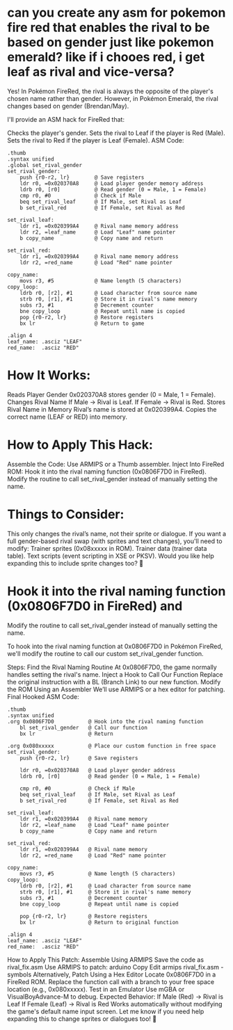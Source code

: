 # can you create any asm for pokemon fire red that enables the rival to be based on gender just like pokemon emerald? like if i chooes red, i get leaf as rival and vice-versa?

Yes! In Pokémon FireRed, the rival is always the opposite of the player's chosen name rather than gender. However, in Pokémon Emerald, the rival changes based on gender (Brendan/May).

I'll provide an ASM hack for FireRed that:

Checks the player's gender.
Sets the rival to Leaf if the player is Red (Male).
Sets the rival to Red if the player is Leaf (Female).
ASM Code:
```
.thumb
.syntax unified
.global set_rival_gender
set_rival_gender:
    push {r0-r2, lr}        @ Save registers
    ldr r0, =0x020370A8     @ Load player gender memory address
    ldrb r0, [r0]           @ Read gender (0 = Male, 1 = Female)
    cmp r0, #0              @ Check if Male
    beq set_rival_leaf      @ If Male, set Rival as Leaf
    b set_rival_red         @ If Female, set Rival as Red

set_rival_leaf:
    ldr r1, =0x020399A4     @ Rival name memory address
    ldr r2, =leaf_name      @ Load "Leaf" name pointer
    b copy_name             @ Copy name and return

set_rival_red:
    ldr r1, =0x020399A4     @ Rival name memory address
    ldr r2, =red_name       @ Load "Red" name pointer

copy_name:
    movs r3, #5             @ Name length (5 characters)
copy_loop:
    ldrb r0, [r2], #1       @ Load character from source name
    strb r0, [r1], #1       @ Store it in rival's name memory
    subs r3, #1             @ Decrement counter
    bne copy_loop           @ Repeat until name is copied
    pop {r0-r2, lr}         @ Restore registers
    bx lr                   @ Return to game

.align 4
leaf_name: .asciz "LEAF"
red_name:  .asciz "RED"
```


# How It Works:
Reads Player Gender
0x020370A8 stores gender (0 = Male, 1 = Female).
Changes Rival Name
If Male → Rival is Leaf.
If Female → Rival is Red.
Stores Rival Name in Memory
Rival’s name is stored at 0x020399A4.
Copies the correct name (LEAF or RED) into memory.
# How to Apply This Hack:
Assemble the Code:
Use ARMIPS or a Thumb assembler.
Inject Into FireRed ROM:
Hook it into the rival naming function (0x0806F7D0 in FireRed).
Modify the routine to call set_rival_gender instead of manually setting the name.
# Things to Consider:
This only changes the rival’s name, not their sprite or dialogue.
If you want a full gender-based rival swap (with sprites and text changes), you'll need to modify:
Trainer sprites (0x08xxxxx in ROM).
Trainer data (trainer data table).
Text scripts (event scripting in XSE or PKSV).
Would you like help expanding this to include sprite changes too? 🚀


# Hook it into the rival naming function (0x0806F7D0 in FireRed) and
Modify the routine to call set_rival_gender instead of manually setting the name.

To hook into the rival naming function at 0x0806F7D0 in Pokémon FireRed, we'll modify the routine to call our custom set_rival_gender function.

Steps:
Find the Rival Naming Routine
At 0x0806F7D0, the game normally handles setting the rival's name.
Inject a Hook to Call Our Function
Replace the original instruction with a BL (Branch Link) to our new function.
Modify the ROM Using an Assembler
We’ll use ARMIPS or a hex editor for patching.
Final Hooked ASM Code:

```
.thumb
.syntax unified
.org 0x0806F7D0           @ Hook into the rival naming function
    bl set_rival_gender   @ Call our function
    bx lr                 @ Return

.org 0x080xxxxx           @ Place our custom function in free space
set_rival_gender:
    push {r0-r2, lr}      @ Save registers

    ldr r0, =0x020370A8   @ Load player gender address
    ldrb r0, [r0]         @ Read gender (0 = Male, 1 = Female)

    cmp r0, #0            @ Check if Male
    beq set_rival_leaf    @ If Male, set Rival as Leaf
    b set_rival_red       @ If Female, set Rival as Red

set_rival_leaf:
    ldr r1, =0x020399A4   @ Rival name memory
    ldr r2, =leaf_name    @ Load "Leaf" name pointer
    b copy_name           @ Copy name and return

set_rival_red:
    ldr r1, =0x020399A4   @ Rival name memory
    ldr r2, =red_name     @ Load "Red" name pointer

copy_name:
    movs r3, #5           @ Name length (5 characters)
copy_loop:
    ldrb r0, [r2], #1     @ Load character from source name
    strb r0, [r1], #1     @ Store it in rival's name memory
    subs r3, #1           @ Decrement counter
    bne copy_loop         @ Repeat until name is copied

    pop {r0-r2, lr}       @ Restore registers
    bx lr                 @ Return to original function

.align 4
leaf_name: .asciz "LEAF"
red_name:  .asciz "RED"
```
How to Apply This Patch:
Assemble Using ARMIPS
Save the code as rival_fix.asm
Use ARMIPS to patch:
arduino
Copy
Edit
armips rival_fix.asm -symbols
Alternatively, Patch Using a Hex Editor
Locate 0x0806F7D0 in a FireRed ROM.
Replace the function call with a branch to your free space location (e.g., 0x080xxxxx).
Test in an Emulator
Use mGBA or VisualBoyAdvance-M to debug.
Expected Behavior:
If Male (Red) → Rival is Leaf
If Female (Leaf) → Rival is Red
Works automatically without modifying the game's default name input screen.
Let me know if you need help expanding this to change sprites or dialogues too! 🚀














